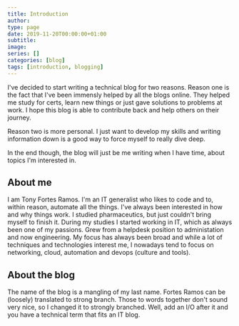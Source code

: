 ```yaml
---
title: Introduction
author:
type: page
date: 2019-11-20T00:00:00+01:00
subtitle:
image:
series: []
categories: [blog]
tags: [introduction, blogging]
---
```


I've decided to start writing a technical blog for two reasons. Reason one is the fact that I've been immensly helped by all the blogs online. They helped me study for certs, learn new things or just gave solutions to problems at work. I hope this blog is able to contribute back and help others on their journey.

Reason two is more personal. I just want to develop my skills and writing information down is a good way to force myself to really dive deep.

In the end though, the blog will just be me writing when I have time, about topics I'm interested in. 

## About me

I am Tony Fortes Ramos. I'm an IT generalist who likes to code and to, within reason, automate all the things. I've always been interested in how and why things work. I studied pharmaceutics, but just couldn't bring myself to finish it. During my studies I started working in IT, which as always been one of my passions. Grew from  a helpdesk position to administation and now engineering. My focus has always been broad and while a lot of techniques and technologies interest me, I nowadays tend to focus on networking, cloud, automation and devops (culture and tools).

## About the blog
The name of the blog is a mangling of my last name. Fortes Ramos can be (loosely) translated to strong branch. Those to words together don't sound very nice, so I changed it to strongly branched. Well, add an I/O after it and you have a technical term that fits an IT blog.
